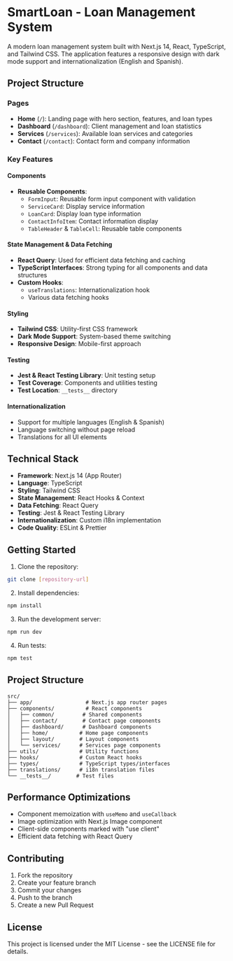 # SmartLoan - Loan Management System

A modern loan management system built with Next.js 14, React, TypeScript, and Tailwind CSS. The application features a responsive design with dark mode support and internationalization (English and Spanish).

## Project Structure

### Pages

- **Home** (`/`): Landing page with hero section, features, and loan types
- **Dashboard** (`/dashboard`): Client management and loan statistics
- **Services** (`/services`): Available loan services and categories
- **Contact** (`/contact`): Contact form and company information

### Key Features

#### Components

- **Reusable Components**:
  - `FormInput`: Reusable form input component with validation
  - `ServiceCard`: Display service information
  - `LoanCard`: Display loan type information
  - `ContactInfoItem`: Contact information display
  - `TableHeader` & `TableCell`: Reusable table components

#### State Management & Data Fetching

- **React Query**: Used for efficient data fetching and caching
- **TypeScript Interfaces**: Strong typing for all components and data structures
- **Custom Hooks**:
  - `useTranslations`: Internationalization hook
  - Various data fetching hooks

#### Styling

- **Tailwind CSS**: Utility-first CSS framework
- **Dark Mode Support**: System-based theme switching
- **Responsive Design**: Mobile-first approach

#### Testing

- **Jest & React Testing Library**: Unit testing setup
- **Test Coverage**: Components and utilities testing
- **Test Location**: `__tests__` directory

#### Internationalization

- Support for multiple languages (English & Spanish)
- Language switching without page reload
- Translations for all UI elements

## Technical Stack

- **Framework**: Next.js 14 (App Router)
- **Language**: TypeScript
- **Styling**: Tailwind CSS
- **State Management**: React Hooks & Context
- **Data Fetching**: React Query
- **Testing**: Jest & React Testing Library
- **Internationalization**: Custom i18n implementation
- **Code Quality**: ESLint & Prettier

## Getting Started

1. Clone the repository:

```bash
git clone [repository-url]
```

2. Install dependencies:

```bash
npm install
```

3. Run the development server:

```bash
npm run dev
```

4. Run tests:

```bash
npm test
```

## Project Structure

```
src/
├── app/                 # Next.js app router pages
├── components/          # React components
│   ├── common/         # Shared components
│   ├── contact/        # Contact page components
│   ├── dashboard/      # Dashboard components
│   ├── home/          # Home page components
│   ├── layout/        # Layout components
│   └── services/      # Services page components
├── utils/             # Utility functions
├── hooks/             # Custom React hooks
├── types/             # TypeScript types/interfaces
├── translations/      # i18n translation files
└── __tests__/        # Test files
```

## Performance Optimizations

- Component memoization with `useMemo` and `useCallback`
- Image optimization with Next.js Image component
- Client-side components marked with "use client"
- Efficient data fetching with React Query

## Contributing

1. Fork the repository
2. Create your feature branch
3. Commit your changes
4. Push to the branch
5. Create a new Pull Request

## License

This project is licensed under the MIT License - see the LICENSE file for details.
